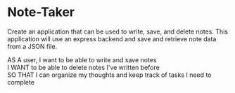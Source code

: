 # Note-Taker
Create an application that can be used to write, save, and delete notes. This application will use an express backend and save and retrieve note data from a JSON file.

AS A user, I want to be able to write and save notes<br>
I WANT to be able to delete notes I've written before<br>
SO THAT I can organize my thoughts and keep track of tasks I need to complete

<br><br>
